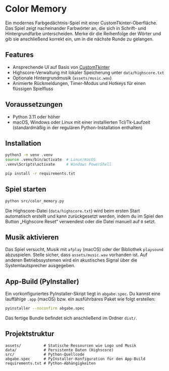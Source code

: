 # Color Memory

Ein modernes Farbgedächtnis-Spiel mit einer CustomTkinter-Oberfläche. Das Spiel zeigt nacheinander Farbwörter an, die sich in Schrift- und Hintergrundfarbe unterscheiden. Merke dir die Reihenfolge der Wörter und gib sie anschließend korrekt ein, um in die nächste Runde zu gelangen.

## Features
- Ansprechende UI auf Basis von [CustomTkinter](https://github.com/TomSchimansky/CustomTkinter)
- Highscore-Verwaltung mit lokaler Speicherung unter `data/highscore.txt`
- Optionale Hintergrundmusik (`assets/music.wav`)
- Animierte Rückmeldungen, Timer-Modus und Hotkeys für einen flüssigen Spielfluss

## Voraussetzungen
- Python 3.11 oder höher
- macOS, Windows oder Linux mit einer installierten Tcl/Tk-Laufzeit (standardmäßig in der regulären Python-Installation enthalten)

## Installation
```bash
python3 -m venv .venv
source .venv/bin/activate  # Linux/macOS
.venv\Scripts\activate     # Windows PowerShell

pip install -r requirements.txt
```

## Spiel starten
```bash
python src/color_memory.py
```

Die Highscore-Datei (`data/highscore.txt`) wird beim ersten Start automatisch erstellt und kann zurückgesetzt werden, indem du im Spiel den Button „Highscore Reset“ verwendest oder die Datei manuell auf `0` setzt.

## Musik aktivieren
Das Spiel versucht, Musik mit `afplay` (macOS) oder der Bibliothek `playsound` abzuspielen. Stelle sicher, dass `assets/music.wav` vorhanden ist. Auf anderen Betriebssystemen wird ein akustisches Signal über die Systemlautsprecher ausgegeben.

## App-Build (PyInstaller)
Ein vorkonfiguriertes PyInstaller-Skript liegt in `abgabe.spec`. Du kannst eine lauffähige `.app` (macOS) bzw. ein ausführbares Paket wie folgt erstellen:
```bash
pyinstaller --noconfirm abgabe.spec
```
Das fertige Bundle befindet sich anschließend im Ordner `dist/`.

## Projektstruktur
```
assets/          # Statische Ressourcen wie Logo und Musik
data/            # Persistente Daten (Highscore)
src/             # Python-Quellcode
abgabe.spec      # PyInstaller-Konfiguration für den App-Build
requirements.txt # Python-Abhängigkeiten
```
